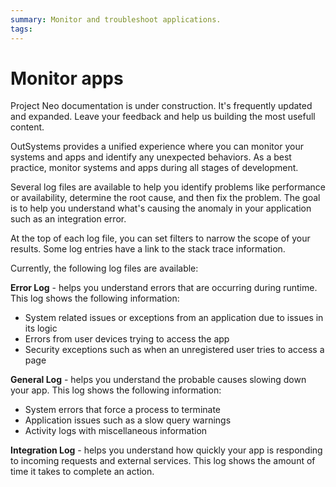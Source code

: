 ```yaml
---
summary: Monitor and troubleshoot applications.
tags: 
---
```


# Monitor apps

<div class="info" markdown="1">

Project Neo documentation is under construction. It's frequently updated and expanded. Leave your feedback and help us building the most usefull content.

</div>

OutSystems provides a unified experience where you can monitor your systems and apps and identify any unexpected behaviors. As a best practice, monitor systems and apps during all stages of development.

Several log files are available to help you identify problems like performance or availability, determine the root cause, and then fix the problem. The goal is to help you understand what's causing the anomaly in your application such as an integration error.

At the top of each log file, you can set filters to narrow the scope of your results. Some log entries have a link to the stack trace information.

Currently, the following log files are available:

**Error Log** - helps you understand errors that are occurring during runtime. This log shows the following information:

* System related issues or exceptions from an application due to issues in its logic
* Errors from user devices trying to access the app
* Security exceptions such as when an unregistered user tries to access a page

**General Log** - helps you understand the probable causes slowing down your app. This log shows the following information:

* System errors that force a process to terminate
* Application issues such as a slow query warnings
* Activity logs with miscellaneous information 

**Integration Log** - helps you understand how quickly your app is responding to incoming requests and external services. This log shows the amount of time it takes to complete an action.
